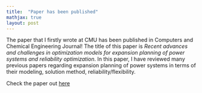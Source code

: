 ```yaml
---
title:  "Paper has been published"
mathjax: true
layout: post
---
```


The paper that I firstly wrote at CMU has been published in Computers and Chemical Engineering Journal! The title of this paper is *Recent advances and challenges in optimization models for expansion planning of power systems and reliability optimization*. In this paper, I have reviewed many previous papers regarding expansion planning of power systems in terms of their modeling, solution method, reliability/flexibility.

Check the paper out [here](https://www.sciencedirect.com/science/article/pii/S0098135422002629)
